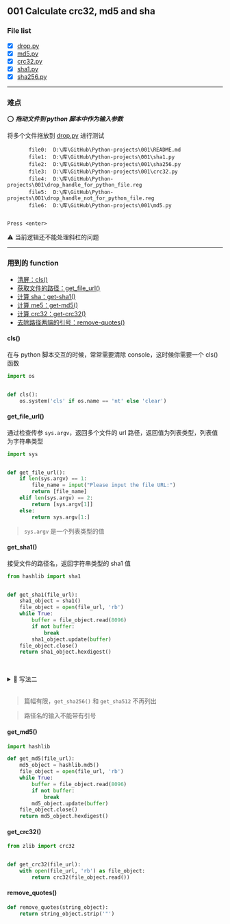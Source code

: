 ## 001 Calculate crc32, md5 and sha

### File list

- [x] [drop.py](drop.py)
- [x] [md5.py](md5.py)
- [x] [crc32.py](crc32.py)
- [x] [sha1.py](sha1.py)
- [x] [sha256.py](sha256.py)

---

### 难点

:o: ***拖动文件到 python 脚本中作为输入参数***

将多个文件拖放到 [drop.py](drop.py) 进行测试

```text
       file0:  D:\库\GitHub\Python-projects\001\README.md
       file1:  D:\库\GitHub\Python-projects\001\sha1.py
       file2:  D:\库\GitHub\Python-projects\001\sha256.py
       file3:  D:\库\GitHub\Python-projects\001\crc32.py
       file4:  D:\库\GitHub\Python-projects\001\drop_handle_for_python_file.reg
       file5:  D:\库\GitHub\Python-projects\001\drop_handle_not_for_python_file.reg
       file6:  D:\库\GitHub\Python-projects\001\md5.py


Press <enter>
```

:warning: 当前逻辑还不能处理斜杠的问题

---

### 用到的 function

- [清屏：cls()](#cls)
- [获取文件的路径：get_file_url()](#get_file_url)
- [计算 sha：get-sha1()](#get_sha1)
- [计算 me5：get-md5()](#get_md5)
- [计算 crc32：get-crc32()](#get_crc32)
- [去除路径两端的引号：remove-quotes()](#remove_quotes)



#### cls()

在与 python 脚本交互的时候，常常需要清除 console，这时候你需要一个 cls() 函数

```python
import os


def cls():
    os.system('cls' if os.name == 'nt' else 'clear')
```

#### get_file_url()

通过检查传参 `sys.argv`，返回多个文件的 url 路径，返回值为列表类型，列表值为字符串类型

```python
import sys


def get_file_url():
    if len(sys.argv) == 1:
        file_name = input("Please input the file URL:")
        return [file_name]
    elif len(sys.argv) == 2:
        return [sys.argv[1]]
    else:
        return sys.argv[1:]
```

> `sys.argv` 是一个列表类型的值

#### get_sha1()

接受文件的路径名，返回字符串类型的 sha1 值

```python
from hashlib import sha1


def get_sha1(file_url):
    sha1_object = sha1()
    file_object = open(file_url, 'rb')
    while True:
        buffer = file_object.read(8096)
        if not buffer:
            break
        sha1_object.update(buffer)
    file_object.close()
    return sha1_object.hexdigest()
```

&nbsp;<details><summary>:notebook_with_decorative_cover: 写法二</summary>
```python
from hashlib import sha1


def get_sha1(file_url):
    sha1_object = sha1()
    with open(file_url, 'rb') as f:
        sha1_object.update(f.read())
    return sha1_object.hexdigest()
```
&nbsp;</details>
&nbsp;

> 篇幅有限，`get_sha256()` 和 `get_sha512` 不再列出

> 路径名的输入不能带有引号

#### get_md5()

```python
import hashlib

def get_md5(file_url):
    md5_object = hashlib.md5()
    file_object = open(file_url, 'rb')
    while True:
        buffer = file_object.read(8096)
        if not buffer:
            break
        md5_object.update(buffer)
    file_object.close()
    return md5_object.hexdigest()
```

#### get_crc32()

```python
from zlib import crc32


def get_crc32(file_url):
    with open(file_url, 'rb') as file_object:
        return crc32(file_object.read())
```

#### remove_quotes()

```python
def remove_quotes(string_object):
    return string_object.strip('"')
```

